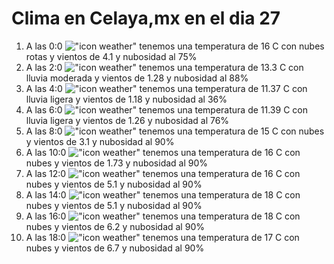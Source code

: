 # Clima en Celaya,mx en el dia 27

1. A las 0:0 !["icon weather"](http://openweathermap.org/img/w/04n.png) tenemos una temperatura de 16 C con nubes rotas y  vientos de 4.1 y nubosidad al 75%
1. A las 2:0 !["icon weather"](http://openweathermap.org/img/w/10n.png) tenemos una temperatura de 13.3 C con lluvia moderada y  vientos de 1.28 y nubosidad al 88%
1. A las 4:0 !["icon weather"](http://openweathermap.org/img/w/10n.png) tenemos una temperatura de 11.37 C con lluvia ligera y  vientos de 1.18 y nubosidad al 36%
1. A las 6:0 !["icon weather"](http://openweathermap.org/img/w/10n.png) tenemos una temperatura de 11.39 C con lluvia ligera y  vientos de 1.26 y nubosidad al 76%
1. A las 8:0 !["icon weather"](http://openweathermap.org/img/w/04n.png) tenemos una temperatura de 15 C con nubes y  vientos de 3.1 y nubosidad al 90%
1. A las 10:0 !["icon weather"](http://openweathermap.org/img/w/04d.png) tenemos una temperatura de 16 C con nubes y  vientos de 1.73 y nubosidad al 90%
1. A las 12:0 !["icon weather"](http://openweathermap.org/img/w/04d.png) tenemos una temperatura de 16 C con nubes y  vientos de 5.1 y nubosidad al 90%
1. A las 14:0 !["icon weather"](http://openweathermap.org/img/w/04d.png) tenemos una temperatura de 18 C con nubes y  vientos de 5.1 y nubosidad al 90%
1. A las 16:0 !["icon weather"](http://openweathermap.org/img/w/04d.png) tenemos una temperatura de 18 C con nubes y  vientos de 6.2 y nubosidad al 90%
1. A las 18:0 !["icon weather"](http://openweathermap.org/img/w/04d.png) tenemos una temperatura de 17 C con nubes y  vientos de 6.7 y nubosidad al 90%
